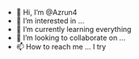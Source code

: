 - 👋 Hi, I’m @Azrun4
- 👀 I’m interested in ...
- 🌱 I’m currently learning everything
- 💞️ I’m looking to collaborate on ...
- 📫 How to reach me ...
I try
<!---
Azrun4/Azrun4 is a ✨ special ✨ repository because its `README.md` (this file) appears on your GitHub profile.
You can click the Preview link to take a look at your changes.
--->
